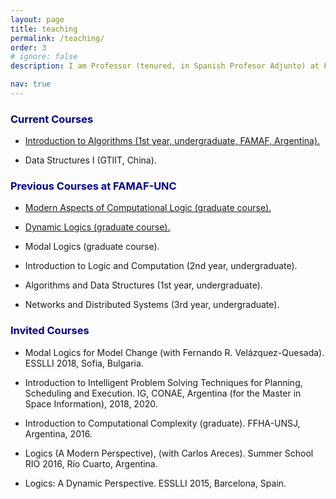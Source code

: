 ```yaml
---
layout: page
title: teaching
permalink: /teaching/
order: 3
# ignore: false
description: I am Professor (tenured, in Spanish Profesor Adjunto) at FAMAF-UNC (Argentina), and a Visiting Assistant Professor at GTIIT (China), during 2022. These are some of my recent teaching activities.

nav: true
---
```


 
### <span style="color:darkblue">Current Courses</span>

* [Introduction to Algorithms (1st year, undergraduate, FAMAF, Argentina).](https://famaf.aulavirtual.unc.edu.ar/course/view.php?id=914)

* Data Structures I (GTIIT, China).


### <span style="color:darkblue">Previous Courses at FAMAF-UNC</span>

* [Modern Aspects of Computational Logic (graduate course).](https://classroom.google.com/u/0/w/MTQ4MDEwNTE5NDUy/t/all)
    
* [Dynamic Logics (graduate course).](https://sites.google.com/view/dl-famaf19/home)

* Modal Logics (graduate course).

* Introduction to Logic and Computation (2nd year, undergraduate).

* Algorithms and Data Structures (1st year, undergraduate).

* Networks and Distributed Systems (3rd year, undergraduate).

### <span style="color:darkblue">Invited Courses</span>

 * Modal Logics for Model Change (with Fernando R. Velázquez-Quesada). ESSLLI 2018, Sofia, Bulgaria.

 * Introduction to Intelligent Problem Solving Techniques for Planning, Scheduling and Execution. IG, CONAE, Argentina (for the Master in Space Information), 2018, 2020.

 * Introduction to Computational Complexity (graduate).  FFHA-UNSJ, Argentina, 2016.

 * Logics (A Modern Perspective), (with Carlos Areces). Summer School RIO 2016, Río Cuarto, Argentina.

 * Logics: A Dynamic Perspective. ESSLLI 2015, Barcelona, Spain.